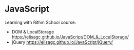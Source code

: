 # JavaScript

Learning with Rithm School course:

- DOM & LocalStorage          https://elisagc.github.io/JavaScript/DOM_&_LocalStorage/
- jQuery                      https://elisagc.github.io/JavaScript/jQuery/

